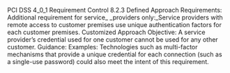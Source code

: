 PCI DSS 4_0_1 Requirement Control 8.2.3 Defined Approach Requirements: Additional requirement for service_ _providers only:_Service providers with remote access to customer premises use unique authentication factors for each customer premises. Customized Approach Objective: A service provider’s credential used for one customer cannot be used for any other customer. Guidance: Examples: Technologies such as multi-factor mechanisms that provide a unique credential for each connection (such as a single-use password) could also meet the intent of this requirement.